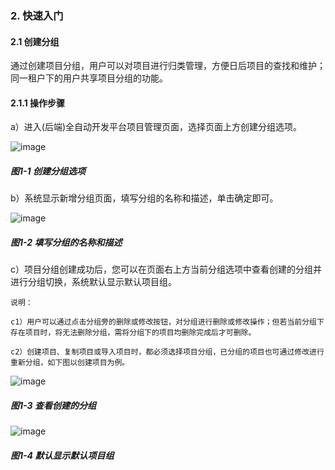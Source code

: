 ### 2. 快速入门

#### 2.1 创建分组

通过创建项目分组，用户可以对项目进行归类管理，方便日后项目的查找和维护；同一租户下的用户共享项目分组的功能。

#### 2.1.1 操作步骤

a）进入(后端)全自动开发平台项目管理页面，选择页面上方创建分组选项。

![image](https://user-images.githubusercontent.com/79617492/229463520-fff15a94-baf9-43a8-abf0-5d6e0fefd9a7.png)

##### 图1-1 创建分组选项

b）系统显示新增分组页面，填写分组的名称和描述，单击确定即可。

![image](https://user-images.githubusercontent.com/79617492/229463547-339b7ebb-2d74-467c-90b1-b7eea3b5ec18.png)

##### 图1-2 填写分组的名称和描述

c）项目分组创建成功后，您可以在页面右上方当前分组选项中查看创建的分组并进行分组切换，系统默认显示默认项目组。

```
说明：

c1）用户可以通过点击分组旁的删除或修改按钮，对分组进行删除或修改操作；但若当前分组下存在项目时，将无法删除分组，需将分组下的项目均删除完成后才可删除。

c2）创建项目、复制项目或导入项目时，都必须选择项目分组，已分组的项目也可通过修改进行重新分组，如下图以创建项目为例。
```

![image](https://user-images.githubusercontent.com/79617492/229463579-2d55ae18-cc37-41e4-975d-a9d70f0d76d9.png)

##### 图1-3 查看创建的分组

![image](https://user-images.githubusercontent.com/79617492/229463599-4aebdfaa-699e-4d70-9917-93af857c3870.png)

##### 图1-4 默认显示默认项目组
